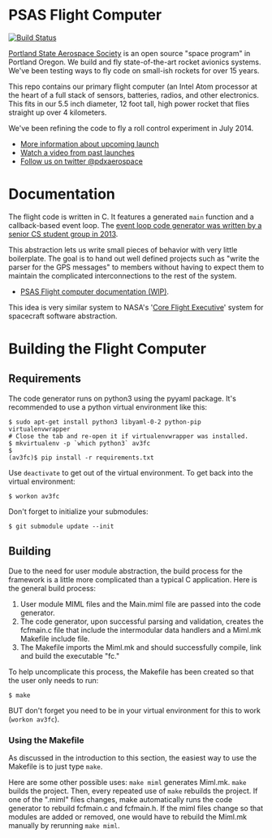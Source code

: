 # PSAS Flight Computer

[![Build Status](https://travis-ci.org/psas/av3-fc.png)](https://travis-ci.org/psas/av3-fc)

[Portland State Aerospace Society](http://psas.pdx.edu/) is an open source
"space program" in Portland Oregon.  We build and fly state-of-the-art
rocket avionics systems. We've been testing ways to fly code on small-ish
rockets for over 15 years.

This repo contains our primary flight computer (an Intel Atom processor
at the heart of a full stack of sensors, batteries, radios, and other electronics. This
fits in our 5.5 inch diameter, 12 foot tall, high power rocket that flies
straight up over 4 kilometers.

We've been refining the code to fly a roll control experiment in July 2014.

 - [More information about upcoming launch](https://github.com/psas/Launch-11)
 - [Watch a video from past launches](https://www.youtube.com/user/psasrockets)
 - [Follow us on twitter @pdxaerospace](https://twitter.com/pdxaerospace)


# Documentation

The flight code is written in C. It features a generated `main` function and a
callback-based event loop. The [event loop code generator was written by a senior
CS student group in 2013](https://github.com/psas/elderberry).

This abstraction lets us write small pieces of behavior with very little
boilerplate. The goal is to hand out well defined projects such as
"write the parser for the GPS messages" to members without having to expect them
to maintain the complicated interconnections to the rest of the system.

 - [PSAS Flight computer documentation (WIP)](http://psas-flight-computer.readthedocs.org/).

This idea is very similar system to NASA's
'[Core Flight Executive](http://code.nasa.gov/project/core-flight-executive-cfe/)'
system for spacecraft software abstraction.


# Building the Flight Computer

## Requirements 

The code generator runs on python3 using the pyyaml package. It's recommended to
use a python virtual environment like this:

    $ sudo apt-get install python3 libyaml-0-2 python-pip virtualenvwrapper
    # Close the tab and re-open it if virtualenvwrapper was installed.
    $ mkvirtualenv -p `which python3` av3fc
    $ 
    (av3fc)$ pip install -r requirements.txt

Use `deactivate` to get out of the virtual environment. To get back into the virtual environment:

    $ workon av3fc

Don't forget to initialize your submodules:

    $ git submodule update --init

## Building

Due to the need for user module abstraction, the build process for the framework
is a little more complicated than a typical C application. Here is the
general build process:

 1. User module MIML files and the Main.miml file are passed into the code 
    generator.
 1. The code generator, upon successful parsing and validation, creates the
    fcfmain.c file that include the intermodular data handlers and a Miml.mk 
    Makefile include file.
 1. The Makefile imports the Miml.mk and should successfully compile, link and
    build the executable "fc."

To help uncomplicate this process, the Makefile has been created so
that the user only needs to run:

    $ make

BUT don't forget you need to be in your virtual environment for this to work (`workon av3fc`).

### Using the Makefile

As discussed in the introduction to this section, the easiest way to use the
Makefile is to just type `make`.

Here are some other possible uses: `make miml` generates Miml.mk.
`make` builds the project. Then, every repeated use of `make` rebuilds
the project. If one of the ".miml" files changes, make automatically runs
the code generator to rebuild fcfmain.c and fcfmain.h. If the miml files change
so that modules are added or removed, one would have to rebuild the Miml.mk
manually by rerunning `make miml`.
